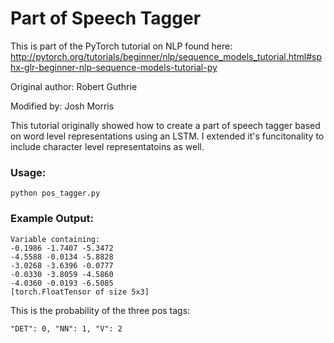 # Part of Speech Tagger

This is part of the PyTorch tutorial on NLP found here:
http://pytorch.org/tutorials/beginner/nlp/sequence_models_tutorial.html#sphx-glr-beginner-nlp-sequence-models-tutorial-py


Original author: Robert Guthrie


Modified by: Josh Morris


This tutorial originally showed how to create a part of speech tagger
based on word level representations using an LSTM. I extended it's
funcitonality to include character level representatoins as well.

### Usage:

```
python pos_tagger.py
```

### Example Output:

```
Variable containing:
-0.1986 -1.7407 -5.3472
-4.5588 -0.0134 -5.8828
-3.0268 -3.6396 -0.0777
-0.0330 -3.8059 -4.5860
-4.0360 -0.0193 -6.5085
[torch.FloatTensor of size 5x3]
```

This is the probability of the three pos tags:

```
"DET": 0, "NN": 1, "V": 2
```